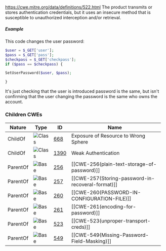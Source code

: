 https://cwe.mitre.org/data/definitions/522.html
The product transmits or stores authentication credentials, but it uses an insecure method that is susceptible to unauthorized interception and/or retrieval.

##### Example
This code changes the user password:
```php
$user = $_GET['user'];  
$pass = $_GET['pass'];  
$checkpass = $_GET['checkpass'];  
if ($pass == $checkpass) {

SetUserPassword($user, $pass);

}
```
It's just checking that the user is introduced password is the same, but isn't confirming that the user changing the password is the same who owns the account.

### Children CWEs
| Nature   | Type                                                   | ID                                                       | Name                                              |
| -------- | ------------------------------------------------------ | -------------------------------------------------------- | ------------------------------------------------- |
| ChildOf  | ![Class](https://cwe.mitre.org/images/icons/class.gif) | [668](https://cwe.mitre.org/data/definitions/668.html)   | Exposure of Resource to Wrong Sphere              |
| ChildOf  | ![Class](https://cwe.mitre.org/images/icons/class.gif) | [1390](https://cwe.mitre.org/data/definitions/1390.html) | Weak Authentication                               |
| ParentOf | ![Base](https://cwe.mitre.org/images/icons/base.gif)   | [256](https://cwe.mitre.org/data/definitions/256.html)   | [[CWE-256(plain-text-storage-of-password)]]       |
| ParentOf | ![Base](https://cwe.mitre.org/images/icons/base.gif)   | [257](https://cwe.mitre.org/data/definitions/257.html)   | [[CWE-257(Storing-password-in-recoveral-format)]] |
| ParentOf | ![Base](https://cwe.mitre.org/images/icons/base.gif)   | [260](https://cwe.mitre.org/data/definitions/260.html)   | [[CWE-260(PASSWORD-IN-CONFIGURATION-FILE)]]       |
| ParentOf | ![Base](https://cwe.mitre.org/images/icons/base.gif)   | [261](https://cwe.mitre.org/data/definitions/261.html)   | [[CWE-261(encoding-for-password)]]                |
| ParentOf | ![Base](https://cwe.mitre.org/images/icons/base.gif)   | [523](https://cwe.mitre.org/data/definitions/523.html)   | [[CWE-523(unproper-transport-creds)]]             |
| ParentOf | ![Base](https://cwe.mitre.org/images/icons/base.gif)   | [549](https://cwe.mitre.org/data/definitions/549.html)   | [[CWE-549(Missing-Password-Field-Masking)]]       |
